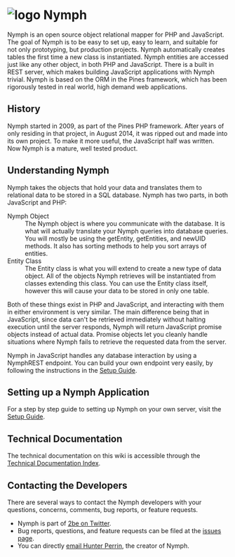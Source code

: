 # <img alt="logo" src="https://raw.githubusercontent.com/sciactive/2be-extras/master/logo/product-icon-40-bw.png" align="top" /> Nymph

Nymph is an open source object relational mapper for PHP and JavaScript. The goal of Nymph is to be easy to set up, easy to learn, and suitable for not only prototyping, but production projects. Nymph automatically creates tables the first time a new class is instantiated. Nymph entities are accessed just like any other object, in both PHP and JavaScript. There is a built in REST server, which makes building JavaScript applications with Nymph trivial. Nymph is based on the ORM in the Pines framework, which has been rigorously tested in real world, high demand web applications.

## History

Nymph started in 2009, as part of the Pines PHP framework. After years of only residing in that project, in August 2014, it was ripped out and made into its own project. To make it more useful, the JavaScript half was written. Now Nymph is a mature, well tested product.

## Understanding Nymph

Nymph takes the objects that hold your data and translates them to relational data to be stored in a SQL database. Nymph has two parts, in both JavaScript and PHP:

<dl>
	<dt>Nymph Object</dt>
	<dd>The Nymph object is where you communicate with the database. It is what will actually translate your Nymph queries into database queries. You will mostly be using the getEntity, getEntities, and newUID methods. It also has sorting methods to help you sort arrays of entities.</dd>
	<dt>Entity Class</dt>
	<dd>The Entity class is what you will extend to create a new type of data object. All of the objects Nymph retrieves will be instantiated from classes extending this class. You can use the Entity class itself, however this will cause your data to be stored in only one table.</dd>
</dl>

Both of these things exist in PHP and JavaScript, and interacting with them in either environment is very similar. The main difference being that in JavaScript, since data can't be retrieved immediately without halting execution until the server responds, Nymph will return JavaScript promise objects instead of actual data. Promise objects let you cleanly handle situations where Nymph fails to retrieve the requested data from the server.

Nymph in JavaScript handles any database interaction by using a NymphREST endpoint. You can build your own endpoint very easily, by following the instructions in the [Setup Guide](https://github.com/sciactive/nymph/wiki/SetupGuide).

## Setting up a Nymph Application

For a step by step guide to setting up Nymph on your own server, visit the [Setup Guide](https://github.com/sciactive/nymph/wiki/Setup-Guide).

## Technical Documentation

The technical documentation on this wiki is accessible through the [Technical Documentation Index](https://github.com/sciactive/nymph/wiki/Technical-Documentation).

## Contacting the Developers

There are several ways to contact the Nymph developers with your questions, concerns, comments, bug reports, or feature requests.

- Nymph is part of [2be on Twitter](http://twitter.com/2be_io).
- Bug reports, questions, and feature requests can be filed at the [issues page](https://github.com/sciactive/nymph/issues).
- You can directly [email Hunter Perrin](mailto:hunter@sciactive.com), the creator of Nymph.